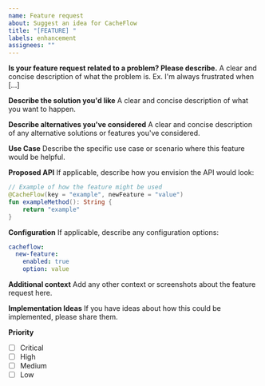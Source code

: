 ```yaml
---
name: Feature request
about: Suggest an idea for CacheFlow
title: "[FEATURE] "
labels: enhancement
assignees: ""
---
```


**Is your feature request related to a problem? Please describe.**
A clear and concise description of what the problem is. Ex. I'm always frustrated when [...]

**Describe the solution you'd like**
A clear and concise description of what you want to happen.

**Describe alternatives you've considered**
A clear and concise description of any alternative solutions or features you've considered.

**Use Case**
Describe the specific use case or scenario where this feature would be helpful.

**Proposed API**
If applicable, describe how you envision the API would look:

```kotlin
// Example of how the feature might be used
@CacheFlow(key = "example", newFeature = "value")
fun exampleMethod(): String {
    return "example"
}
```

**Configuration**
If applicable, describe any configuration options:

```yaml
cacheflow:
  new-feature:
    enabled: true
    option: value
```

**Additional context**
Add any other context or screenshots about the feature request here.

**Implementation Ideas**
If you have ideas about how this could be implemented, please share them.

**Priority**

- [ ] Critical
- [ ] High
- [ ] Medium
- [ ] Low
